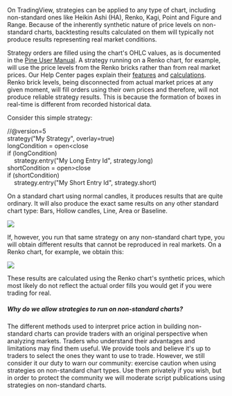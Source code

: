 On TradingView, strategies can be applied to any type of chart, including non-standard ones like Heikin Ashi (HA), Renko, Kagi, Point and Figure and Range. Because of the inherently synthetic nature of price levels on non-standard charts, backtesting results calculated on them will typically not produce results representing real market conditions.

Strategy orders are filled using the chart's OHLC values, as is documented in the [Pine User Manual](https://www.tradingview.com/pine-script-docs/v4/essential/strategies/#strategies). A strategy running on a Renko chart, for example, will use the price levels from the Renko bricks rather than from real market prices. Our Help Center pages explain their [features](https://www.tradingview.com/?solution=43000502284) and [calculations](https://www.tradingview.com/?solution=43000480330). Renko brick levels, being disconnected from actual market prices at any given moment, will fill orders using their own prices and therefore, will not produce reliable strategy results. This is because the formation of boxes in real-time is different from recorded historical data.

Consider this simple strategy:

//@version=5   
strategy("My Strategy", overlay\=true)   
longCondition \= open<close   
if (longCondition)   
    strategy.entry("My Long Entry Id", strategy.long)   
shortCondition \= open\>close   
if (shortCondition)   
    strategy.entry("My Short Entry Id", strategy.short)  

On a standard chart using normal candles, it produces results that are quite ordinary. It will also produce the exact same results on any other standard chart type: Bars, Hollow candles, Line, Area or Baseline.

![](https://s3.amazonaws.com/cdn.freshdesk.com/data/helpdesk/attachments/production/43081279484/original/ero7GnPQTPUFNAsJcV79Erad8qeQYnO9lQ.png?1572427956)

If, however, you run that same strategy on any non-standard chart type, you will obtain different results that cannot be reproduced in real markets. On a Renko chart, for example, we obtain this:

![](https://s3.amazonaws.com/cdn.freshdesk.com/data/helpdesk/attachments/production/43081279557/original/fsli77teO1Qo_mYd9ml839GRpA_H9QezJw.png?1572427973)

These results are calculated using the Renko chart's synthetic prices, which most likely do not reflect the actual order fills you would get if you were trading for real.

##### Why do we allow strategies to run on non-standard charts?

The different methods used to interpret price action in building non-standard charts can provide traders with an original perspective when analyzing markets. Traders who understand their advantages and limitations may find them useful. We provide tools and believe it's up to traders to select the ones they want to use to trade. However, we still consider it our duty to warn our community: exercise caution when using strategies on non-standard chart types. Use them privately if you wish, but in order to protect the community we will moderate script publications using strategies on non-standard charts.